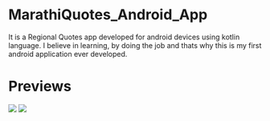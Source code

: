 # MarathiQuotes_Android_App
It is a Regional Quotes app developed for android devices using kotlin language. I believe in learning, by doing the job and thats why this is my first android application ever developed.

# Previews
![](screenshot/ss1)
![](screenshot/ss2)
